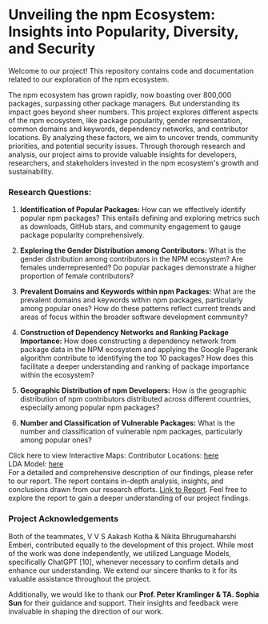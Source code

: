 # Unveiling the npm Ecosystem: Insights into Popularity, Diversity, and Security

Welcome to our project! This repository contains code and documentation related to our exploration of the npm ecosystem.

The npm ecosystem has grown rapidly, now boasting over 800,000 packages, surpassing other package managers. But understanding its impact goes beyond sheer numbers. 
This project explores different aspects of the npm ecosystem, like package popularity, gender representation, common domains and keywords, dependency networks, and contributor 
locations. By analyzing these factors, we aim to uncover trends, community priorities, and potential security issues. Through thorough research and analysis, our project aims to 
provide valuable insights for developers, researchers, and stakeholders invested in the npm ecosystem's growth and sustainability.

### Research Questions:

1. **Identification of Popular Packages:** How can we effectively identify popular npm packages? This entails defining and exploring metrics such as downloads, GitHub stars, and community engagement to gauge package popularity comprehensively.

2. **Exploring the Gender Distribution among Contributors:** What is the gender distribution among contributors in the NPM ecosystem? Are females underrepresented? Do popular packages demonstrate a higher proportion of female contributors?

3. **Prevalent Domains and Keywords within npm Packages:** What are the prevalent domains and keywords within npm packages, particularly among popular ones? How do these patterns reflect current trends and areas of focus within the broader software development community?

4. **Construction of Dependency Networks and Ranking Package Importance:** How does constructing a dependency network from package data in the NPM ecosystem and applying the Google Pagerank algorithm contribute to identifying the top 10 packages? How does this facilitate a deeper understanding and ranking of package importance within the ecosystem?

5. **Geographic Distribution of npm Developers:** How is the geographic distribution of npm contributors distributed across different countries, especially among popular npm packages? 

6. **Number and Classification of Vulnerable Packages:** What is the number and classification of vulnerable npm packages, particularly among popular ones?



Click here to view Interactive Maps:
Contributor Locations: [here](https://aakashkotha.github.io/npm-contributors-map/) </br>
LDA Model: [here](https://aakashkotha.github.io/lda-visualization/) </br>
For a detailed and comprehensive description of our findings, please refer to our report. The report contains in-depth analysis, insights, and conclusions drawn from our research efforts.
[Link to Report](link_to_report).
Feel free to explore the report to gain a deeper understanding of our project findings.



### Project Acknowledgements

Both of the teammates, V V S Aakash Kotha & Nikita Bhrugumaharshi Emberi, contributed equally to the development of this project. While most of the work was done independently, 
we utilized Language Models, specifically ChatGPT [10], whenever necessary to confirm details and enhance our understanding. We extend our sincere thanks to it for its valuable 
assistance throughout the project.

Additionally, we would like to thank our **Prof. Peter Kramlinger & TA. Sophia Sun** for their guidance and support. Their insights and feedback were invaluable in shaping the 
direction of our work.



